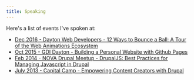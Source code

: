 ```yaml
---
title: Speaking
---
```


Here's a list of events I've spoken at:

* [Dec 2016 - Dayton Web Developers - 12 Ways to Bounce a Ball: A Tour of the Web Animations Ecosystem](https://livestream.com/accounts/12766112/dwd-web-animations)
* [Oct 2015 - GDI Dayton - Building a Personal Website with Github Pages](https://github.com/bryanbraun/gdi-personal-website)
* [Feb 2014 - NOVA Drupal Meetup - DrupalJS: Best Practices for Managing Javascript in Drupal](http://www.slideshare.net/slideshow/embed_code/31369151)
* [July 2013 - Capital Camp - Empowering Content Creators with Drupal](//www.youtube.com/embed/772kNhu_Ll4?rel=0)
